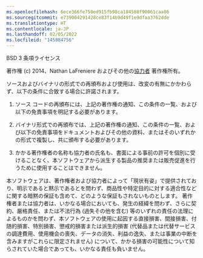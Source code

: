 ```yaml
---
ms.openlocfilehash: 6ece366fe750ed915fb98ca184588f90061caa86
ms.sourcegitcommit: e739004291428ce83f14b9d49f1e9dfaa3762dde
ms.translationtype: HT
ms.contentlocale: ja-JP
ms.lasthandoff: 02/05/2022
ms.locfileid: "145884756"
---
```

BSD 3 条項ライセンス

著作権 (c) 2014、Nathan LaFreniere およびその他の[協力者](https://github.com/ljharb/qs/graphs/contributors) 著作権所有。

ソースおよびバイナリの形式での再頒布および使用は、改変の有無にかかわらず、以下の条件に合致する場合に許諾されます。

1. ソース コードの再頒布には、上記の著作権の通知、この条件の一覧、および以下の免責事項を明記する必要があります。

2. バイナリ形式での再頒布では、上記の著作権の通知、この条件の一覧、および以下の免責事項をドキュメントおよびその他の資料、またはそのいずれかの形式で複製し、共に頒布する必要があります。

3. かかる著作権者の名称も協力者の氏名も、書面による事前の許可を個別に受けることなく、本ソフトウェアから派生する製品の推奨または販売促進を行うために使用することはできません。

本ソフトウェアは、著作権者および協力者によって「現状有姿」で提供されており、明示であると黙示であるとを問わず、商品性や特定目的に対する適合性などに関する暗黙の保証も含めて、どのような保証もされないものとします。 著作権者または協力者は、いかなる場合においても、発生の経緯を問わず、さらに契約、厳格責任、または不法行為 (過失その他を含む) 等のいずれの責任の法理によるものかを問わず、本ソフトウェアの使用に起因する直接損害、間接損害、付随的損害、特別損害、懲戒的損害または派生的損害 (代替品または代替サービスの調達費用、使用機会の喪失、データの消失、利益の逸失、または事業の中断を含みますがこれらに限定されません) について、かかる損害の可能性について知らされていた場合であっても、いかなる責任も負いません。
